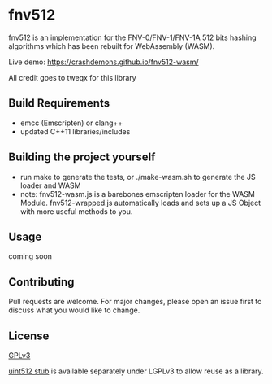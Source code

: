 # fnv512

fnv512 is an implementation for the FNV-0/FNV-1/FNV-1A 512 bits hashing algorithms
 which has been rebuilt for WebAssembly (WASM).
 
 Live demo: https://crashdemons.github.io/fnv512-wasm/

All credit goes to tweqx for this library

## Build Requirements
 - emcc (Emscripten) or clang++
 - updated C++11 libraries/includes

## Building the project yourself

 - run make to generate the tests, or ./make-wasm.sh to generate the JS loader and WASM
 - note: fnv512-wasm.js is a barebones emscripten loader for the WASM Module.  fnv512-wrapped.js automatically loads and sets up a JS Object with more useful methods to you.


## Usage

coming soon

## Contributing
Pull requests are welcome. For major changes, please open an issue first to discuss what you would like to change.

## License
[GPLv3](https://www.gnu.org/licenses/gpl-3.0.html)

[uint512 stub](https://github.com/crashdemons/uint512_llvm) is available separately under LGPLv3 to allow reuse as a library.
